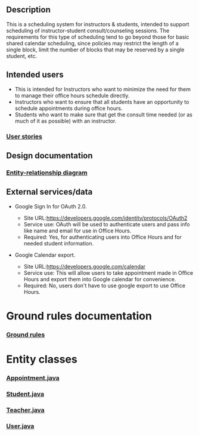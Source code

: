 ## Description

This is a scheduling system for instructors & students, intended to support scheduling of instructor-student consult/counseling sessions.
The requirements for this type of scheduling tend to go beyond those for basic shared calendar scheduling, since policies may restrict the length of a single block,
 limit the number of blocks that may be reserved by a single student, etc.

## Intended users

* This is intended for Instructors who want to minimize the need for them to manage their office hours schedule directly.
* Instructors who want to ensure that all students have an opportunity to schedule appointments during office hours.
* Students who want to make sure that get the consult time needed (or as much of it as possible) with an instructor.

### [User stories](user-stories.md)

## Design documentation

### [Entity-relationship diagram](erd.md)

## External services/data

* Google Sign In for OAuth 2.0.

    * Site URL:<https://developers.google.com/identity/protocols/OAuth2>
    * Service use: OAuth will be used to authenticate users and pass info like name and email for use in Office Hours.
    * Required: Yes, for authenticating users into Office Hours and for needed student information.

* Google Calendar export.

    * Site URL:<https://developers.google.com/calendar>
    * Service use: This will allow users to take appointment made in Office Hours and export them into Google calendar for convenience.
    * Required: No, users don't have to use google export to use Office Hours.

# Ground rules documentation

### [Ground rules](ground-rules.md)

# Entity classes

### [Appointment.java](https://github.com/office-hours/server/blob/master/src/main/java/edu/cnm/deepdive/officehours/model/entity/Appointment.java)

### [Student.java](https://github.com/office-hours/server/blob/master/src/main/java/edu/cnm/deepdive/officehours/model/entity/Student.java)

### [Teacher.java](https://github.com/office-hours/server/blob/master/src/main/java/edu/cnm/deepdive/officehours/model/entity/Teacher.java)

### [User.java](https://github.com/office-hours/server/blob/master/src/main/java/edu/cnm/deepdive/officehours/model/entity/User.java)

